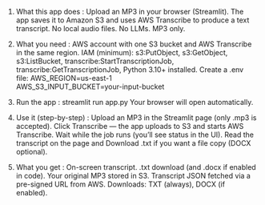 1) What this app does : Upload an MP3 in your browser (Streamlit).
The app saves it to Amazon S3 and uses AWS Transcribe to produce a text transcript.
No local audio files. No LLMs. MP3 only.

2) What you need : AWS account with one S3 bucket and AWS Transcribe in the same region.
IAM (minimum): s3:PutObject, s3:GetObject, s3:ListBucket, transcribe:StartTranscriptionJob, transcribe:GetTranscriptionJob, Python 3.10+ installed.
Create a .env file: AWS_REGION=us-east-1          
AWS_S3_INPUT_BUCKET=your-input-bucket

3) Run the app : streamlit run app.py
Your browser will open automatically.

4) Use it (step-by-step) : Upload an MP3 in the Streamlit page (only .mp3 is accepted).
Click Transcribe — the app uploads to S3 and starts AWS Transcribe.
Wait while the job runs (you’ll see status in the UI).
Read the transcript on the page and Download .txt if you want a file copy (DOCX optional).

5) What you get : On-screen transcript.
.txt download (and .docx if enabled in code).
Your original MP3 stored in S3.
Transcript JSON fetched via a pre-signed URL from AWS.
Downloads: TXT (always), DOCX (if enabled).


